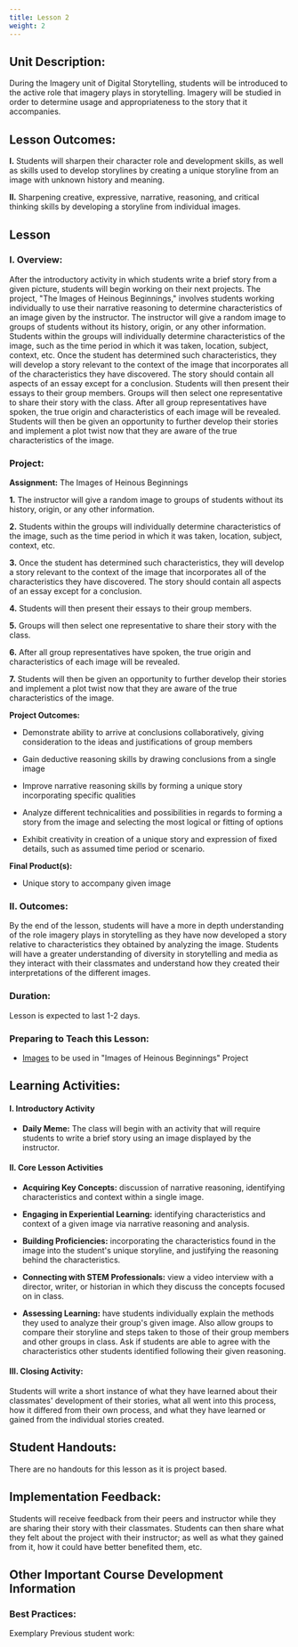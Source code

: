 ```yaml
---
title: Lesson 2
weight: 2
---
```

## Unit Description: 
During the Imagery unit of Digital Storytelling, students will be introduced to the active role that imagery plays in storytelling. Imagery will be studied in order to determine usage and appropriateness to the story that it accompanies. 


## Lesson Outcomes:
**I.** Students will sharpen their character role and development skills, as well as skills used to develop storylines by creating a unique storyline from an image with unknown history and meaning.

**II.** Sharpening creative, expressive, narrative, reasoning, and critical thinking skills by developing a storyline from individual images.

## Lesson
### I. Overview:
After the introductory activity in which students write a brief story from a given picture, students will begin working on their next projects. The project, "The Images of Heinous Beginnings," involves students working individually to use their narrative reasoning to determine characteristics of an image given by the instructor. The instructor will give a random image to groups of students without its history, origin, or any other information. Students within the groups will individually determine characteristics of the image, such as the time period in which it was taken, location, subject, context, etc. Once the student has determined such characteristics, they will develop a story relevant to the context of the image that incorporates all of the characteristics they have discovered. The story should contain all aspects of an essay except for a conclusion. Students will then present their essays to their group members. Groups will then select one representative to share their story with the class. After all group representatives have spoken, the true origin and characteristics of each image will be revealed. Students will then be given an opportunity to further develop their stories and implement a plot twist now that they are aware of the true characteristics of the image.

### Project:
**Assignment:**  The Images of Heinous Beginnings

		

 **1.** The instructor will give a random image to groups of students without its history, origin, or any other information.
 
 **2.** Students within the groups will individually determine characteristics of the image, such as the time period in which it was taken, location, subject, context, etc. 
 
 **3.** Once the student has determined such characteristics, they will develop a story relevant to the context of the image that incorporates all of the characteristics they have discovered. The story should contain all aspects of an essay except for a conclusion.
 
 **4.** Students will then present their essays to their group members. 
 
 **5.** Groups will then select one representative to share their story with the class.
 
**6.** After all group representatives have spoken, the true origin and characteristics of each image will be revealed.

**7.**  Students will then be given an opportunity to further develop their stories and implement a plot twist now that they are aware of the true characteristics of the image.

**Project Outcomes:** 
-   Demonstrate ability to arrive at conclusions collaboratively, giving consideration to the ideas and justifications of group members
    
-   Gain deductive reasoning skills by drawing conclusions from a single image
    
-   Improve narrative reasoning skills by forming a unique story incorporating specific qualities
    
-   Analyze different technicalities and possibilities in regards to forming a story from the image and selecting the most logical or fitting of options
    
-   Exhibit creativity in creation of a unique story and expression of fixed details, such as assumed time period or scenario.

**Final Product(s):**
	

 - Unique story to accompany given image


 ### II. Outcomes:
By the end of the lesson, students will have a more in depth understanding of the role imagery plays in storytelling as they have now developed a story relative to characteristics they obtained by analyzing the image.  Students will have a greater understanding of diversity in storytelling and media as they interact with their classmates and understand how they created their interpretations of the different images. 

###  Duration: 
Lesson is expected to last 1-2 days.

### Preparing to Teach this Lesson:

- [Images](http://www.historyinorbit.com/13-children-who-grew-up-to-be-the-most-evil-humans-in-the-world/) to be used in "Images of Heinous Beginnings" Project


## Learning Activities:

#### I. Introductory Activity
-  **Daily Meme:** The class will begin with an activity that will require students to write a brief story using an image displayed by the instructor.

#### II. Core Lesson Activities
- **Acquiring Key Concepts:** discussion of narrative reasoning, identifying characteristics and context within a single image.

- **Engaging in Experiential Learning:** identifying characteristics and context of a given image via narrative reasoning and analysis.

- **Building Proficiencies:** incorporating the characteristics found in the image into the student's unique storyline, and justifying the reasoning behind the characteristics.

- **Connecting with STEM Professionals:** view a video interview with a director, writer, or historian in which they discuss the concepts focused on in class.

- **Assessing Learning:** have students individually explain the methods they used to analyze their group's given image. Also allow groups to compare their storyline and steps taken to those of their group members and other groups in class. Ask if students are able to agree with the characteristics other students identified following their given reasoning.
#### III. Closing Activity: 
 Students will write a short instance of what they have learned about their classmates' development of their stories, what all went into this process, how it differed from their own process, and what they have learned or gained from the individual stories created.



## Student Handouts:
There are no handouts for this lesson as it is project based.

##  Implementation Feedback: 
Students will receive feedback from their peers and instructor while they are sharing their story with their classmates. Students can then share what they felt about the project with their instructor; as well as what they gained from it, how it could have better benefited them, etc.


## Other Important Course Development Information
### Best Practices:
Exemplary Previous student work: 
